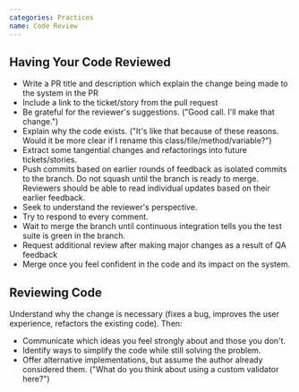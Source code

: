 ```yaml
---
categories: Practices
name: Code Review
---
```


Having Your Code Reviewed
-------------------------

* Write a PR title and description which explain the change being made to the system in the PR
* Include a link to the ticket/story from the pull request
* Be grateful for the reviewer's suggestions. ("Good call. I'll make that
  change.")
* Explain why the code exists. ("It's like that because of these reasons. Would
  it be more clear if I rename this class/file/method/variable?")
* Extract some tangential changes and refactorings into future tickets/stories.
* Push commits based on earlier rounds of feedback as isolated commits to the
  branch. Do not squash until the branch is ready to merge. Reviewers should be
  able to read individual updates based on their earlier feedback.
* Seek to understand the reviewer's perspective.
* Try to respond to every comment.
* Wait to merge the branch until continuous integration tells you the test suite is green in the branch.
* Request additional review after making major changes as a result of QA feedback
* Merge once you feel confident in the code and its impact on the system.

Reviewing Code
--------------

Understand why the change is necessary (fixes a bug, improves the user
experience, refactors the existing code). Then:

* Communicate which ideas you feel strongly about and those you don't.
* Identify ways to simplify the code while still solving the problem.
* Offer alternative implementations, but assume the author already considered
  them. ("What do you think about using a custom validator here?")
